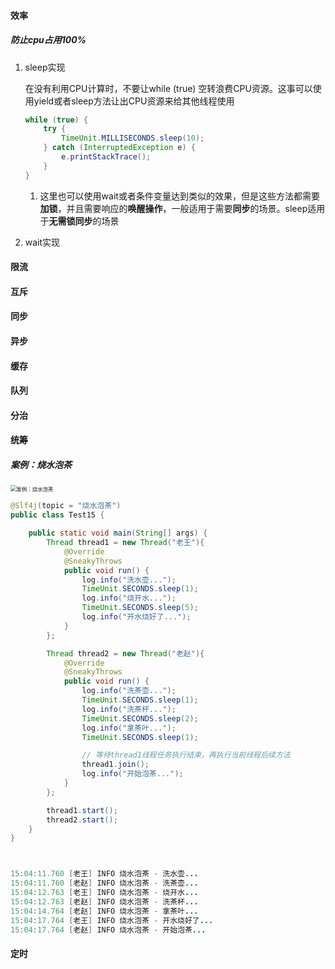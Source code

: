 #### 效率

##### 防止cpu占用100%

1. sleep实现

   在没有利用CPU计算时，不要让while (true) 空转浪费CPU资源。这事可以使用yield或者sleep方法让出CPU资源来给其他线程使用

   ```java
   while (true) {
       try {
           TimeUnit.MILLISECONDS.sleep(10);
       } catch (InterruptedException e) {
           e.printStackTrace();
       }
   }
   ```

   1. 这里也可以使用wait或者条件变量达到类似的效果，但是这些方法都需要**加锁**，并且需要响应的**唤醒操作**，一般适用于需要**同步**的场景。sleep适用于**无需锁同步**的场景

2. wait实现

#### 限流

#### 互斥

#### 同步

#### 异步

#### 缓存

#### 队列

#### 分治

#### 统筹

##### 案例：烧水泡茶

<img src="D:\KUHAN Project\notes\doc\Java并发编程\imgs\案例：烧水泡茶.png" alt="案例：烧水泡茶" style="zoom:60%;" />

```java
@Slf4j(topic = "烧水泡茶")
public class Test15 {

    public static void main(String[] args) {
        Thread thread1 = new Thread("老王"){
            @Override
            @SneakyThrows
            public void run() {
                log.info("洗水壶...");
                TimeUnit.SECONDS.sleep(1);
                log.info("烧开水...");
                TimeUnit.SECONDS.sleep(5);
                log.info("开水烧好了...");
            }
        };

        Thread thread2 = new Thread("老赵"){
            @Override
            @SneakyThrows
            public void run() {
                log.info("洗茶壶...");
                TimeUnit.SECONDS.sleep(1);
                log.info("洗茶杯...");
                TimeUnit.SECONDS.sleep(2);
                log.info("拿茶叶...");
                TimeUnit.SECONDS.sleep(1);

                // 等待thread1线程任务执行结束，再执行当前线程后续方法
                thread1.join();
                log.info("开始泡茶...");
            }
        };

        thread1.start();
        thread2.start();
    }
}



15:04:11.760 [老王] INFO 烧水泡茶 - 洗水壶...
15:04:11.760 [老赵] INFO 烧水泡茶 - 洗茶壶...
15:04:12.763 [老王] INFO 烧水泡茶 - 烧开水...
15:04:12.763 [老赵] INFO 烧水泡茶 - 洗茶杯...
15:04:14.764 [老赵] INFO 烧水泡茶 - 拿茶叶...
15:04:17.764 [老王] INFO 烧水泡茶 - 开水烧好了...
15:04:17.764 [老赵] INFO 烧水泡茶 - 开始泡茶...
```



#### 定时